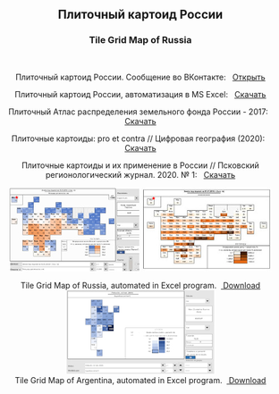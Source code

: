<center> <h2>Плиточный картоид России</h2> <h3>Tile Grid Map of Russia </h3><br> 

  
Плиточный картоид России. Сообщение во ВКонтакте: &nbsp; <ins> <a href = "https://vk.com/politicalgeography?w=wall-145162562_690">Открыть</a></ins><br>

Плиточный картоид России, автоматизация в MS Excel: &nbsp; <ins> <a href = "Tile%20Grid%20Maps%20of%20Russia%20-%20Excel%20-%201.2.zip">Скачать</a></ins><br>

Плиточный Атлас распределения земельного фонда России - 2017: &nbsp; <ins> <a href = "Tile_Atlas_of_lands_of_Russia_2017.zip">Скачать</a></ins><br> 

Плиточные картоиды: pro et contra // Цифровая география (2020): &nbsp; <ins> <a href = "2020_Plitochnye_karty.pdf">Скачать</a></ins><br> 

Плиточные картоиды и их применение в России // Псковский регионологический журнал. 2020. № 1: &nbsp; <ins> <a href = "Elatskov_PRJ-2020.pdf">Скачать</a></ins><br>  

<img src = "screen.jpg" alt = "screen">
<img src = "screen2.jpg" alt = "screen"><br>

Tile Grid Map of Russia, automated in Excel program. &nbsp;<ins> <a href = "Tile%20Grid%20Maps%20of%20Russia%20-%20Excel%20-%201.2.zip">Download</a></ins><br>
<img src = "screen_3.jpg" alt = "screen"><br>
Tile Grid Map of Argentina, automated in Excel program. &nbsp;<ins> <a href = " ">Download</a></ins><br>
